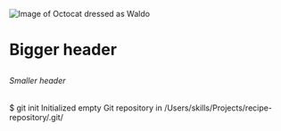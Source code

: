 ![Image of Octocat dressed as Waldo](https://octodex.github.com/images/waldocat.png)
# <h1> Bigger header #
## <h6> Smaller header ##
$ git init
Initialized empty Git repository in /Users/skills/Projects/recipe-repository/.git/
